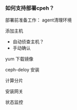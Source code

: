 ### 如何支持部署cpeh？
部署前准备工作：
agent清理环境

添加主机
- 自动侦查主机？
- 手动确认

yum 下载镜像

ceph-deloy 安装

计算分片

安装网关

状态监控
